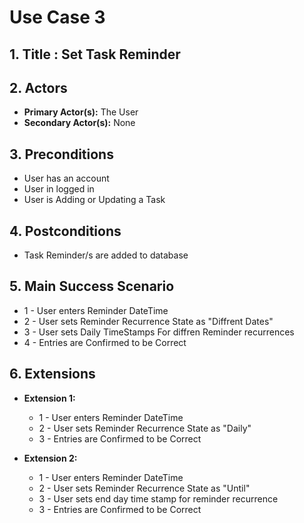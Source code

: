 
# Use Case 3

## 1. Title : Set Task Reminder

## 2. Actors
- **Primary Actor(s):** The User
- **Secondary Actor(s):** None

## 3. Preconditions
- User has an account
- User in logged in
- User is Adding or Updating a Task

## 4. Postconditions
- Task Reminder/s are added to database

## 5. Main Success Scenario

- 1 - User enters Reminder DateTime
- 2 - User sets Reminder Recurrence State as "Diffrent Dates"
- 3 - User sets Daily TimeStamps For diffren Reminder recurrences
- 4 - Entries are Confirmed to be Correct

## 6. Extensions

  - **Extension 1:** 
    - 1 - User enters Reminder DateTime
    - 2 - User sets Reminder Recurrence State as "Daily"
    - 3 - Entries are Confirmed to be Correct

  - **Extension 2:** 
    - 1 - User enters Reminder DateTime
    - 2 - User sets Reminder Recurrence State as "Until"
    - 3 - User sets end day time stamp for reminder recurrence
    - 3 - Entries are Confirmed to be Correct


